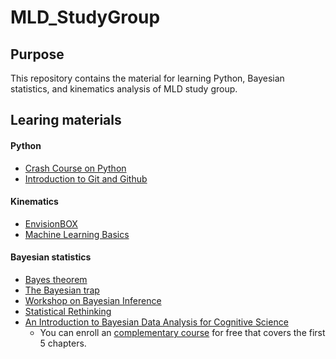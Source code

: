 # MLD_StudyGroup

## Purpose

This repository contains the material for learning Python, Bayesian statistics, and kinematics analysis of MLD study group.

## Learing materials
#### Python
- [Crash Course on Python](https://www.coursera.org/learn/python-crash-course)
- [Introduction to Git and Github](https://www.coursera.org/learn/introduction-git-github?specialization=google-it-automation)

#### Kinematics
- [EnvisionBOX](https://envisionbox.org/index.html)
- [Machine Learning Basics](https://github.com/EsamGhaleb/MachineLearningBasics)

#### Bayesian statistics
- [Bayes theorem](https://www.youtube.com/watch?v=HZGCoVF3YvM)
- [The Bayesian trap](https://www.youtube.com/watch?v=R13BD8qKeTg)
- [Workshop on Bayesian Inference](https://4ccoxau.github.io/PriorsWorkshop/)
- [Statistical Rethinking](https://github.com/rmcelreath/stat_rethinking_2023)
- [An Introduction to Bayesian Data Analysis for Cognitive Science](https://vasishth.github.io/bayescogsci/book/)
  - You can enroll an [complementary course](https://open.hpi.de/courses/bayesian-statistics2023) for free that covers the first 5 chapters.
